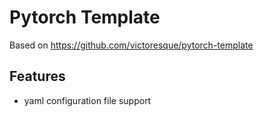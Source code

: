 # Pytorch Template
Based on https://github.com/victoresque/pytorch-template

## Features
* yaml configuration file support

